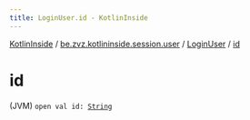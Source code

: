 ```yaml
---
title: LoginUser.id - KotlinInside
---
```


[KotlinInside](../../index.html) / [be.zvz.kotlininside.session.user](../index.html) / [LoginUser](index.html) / [id](./id.html)

# id

(JVM) `open val id: `[`String`](https://kotlinlang.org/api/latest/jvm/stdlib/kotlin/-string/index.html)